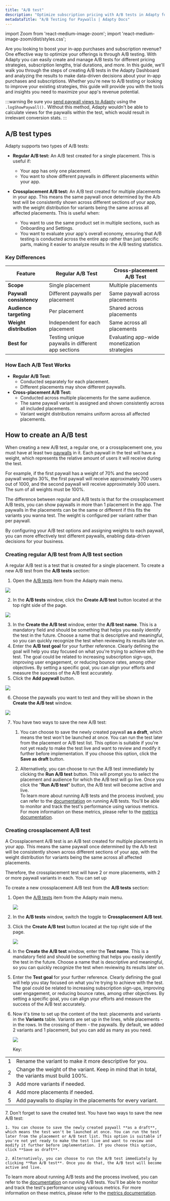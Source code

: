 ```yaml
---
title: "A/B test"
description: "Optimize subscription pricing with A/B tests in Adapty for better conversion rates."
metadataTitle: "A/B Testing for Paywalls | Adapty Docs"
---
```


import Zoom from 'react-medium-image-zoom';
import 'react-medium-image-zoom/dist/styles.css';

Are you looking to boost your in-app purchases and subscription revenue? One effective way to optimize your offerings is through A/B testing. With Adapty you can easily create and manage A/B tests for different pricing strategies, subscription lengths, trial durations, and more. In this guide, we'll walk you through the steps of creating A/B tests in the Adapty Dashboard and analyzing the results to make data-driven decisions about your in-app purchases and subscriptions. Whether you're new to A/B testing or looking to improve your existing strategies, this guide will provide you with the tools and insights you need to maximize your app's revenue potential.

:::warning
Be sure you [send paywall views to Adapty](present-remote-config-paywalls#track-paywall-view-events) using the `.logShowPaywall().` Without this method, Adapty wouldn't be able to calculate views for the paywalls within the test, which would result in irrelevant conversion stats.
:::

## A/B test types

Adapty supports two types of A/B tests:

- **Regular A/B test:** An A/B test created for a single placement. This is useful if:
  - Your app has only one placement.
  - You want to show different paywalls in different placements within your app.
  
- **Crossplacement A/B test:** An A/B test created for multiple placements in your app. This means the same paywall once determined by the A/b test will be consistently shown across different sections of your app, with the weight distribution for variants being the same across all affected placements. This is useful when:
  - You want to use the same product set in multiple sections, such as Onboarding and Settings.
  - You want to evaluate your app's overall economy, ensuring that A/B testing is conducted across the entire app rather than just specific parts, making it easier to analyze results in the A/B testing statistics.
  

### Key Differences

| Feature                 | Regular A/B Test                                  | Cross-placement A/B Test                    |
| ----------------------- | ------------------------------------------------- | ------------------------------------------- |
| **Scope**               | Single placement                                  | Multiple placements                         |
| **Paywall consistency** | Different paywalls per placement                  | Same paywall across placements              |
| **Audience targeting**  | Per placement                                     | Shared across placements                    |
| **Weight distribution** | Independent for each placement                    | Same across all placements                  |
| **Best for**            | Testing unique paywalls in different app sections | Evaluating app-wide monetization strategies |

### How Each A/B Test Works

- **Regular A/B Test:**
  - Conducted separately for each placement.
  - Different placements may show different paywalls.
- **Cross-placement A/B Test:**
  - Conducted across multiple placements for the same audience.
  - The same paywall variant is assigned and shown consistently across all included placements.
  - Variant weight distribution remains uniform across all affected placements.

<!---

 **How a crossplacement A/B test works**

- Cross-placement A/B tests are conducted on the same audience across multiple placements simultaneously.

- They determine the same paywall to show for each placement in the A/B test.

- The weight distribution for variants is the same across all affected placements.

- When a user encounters this A/B test (specifically, the paywall determined by it), they will consistently receive the same variant across all related placements. 

  --->

## How to create an A/B test

When creating a new A/B test, a regular one, or a crossplacement one, you must have at least two [paywalls](paywalls) in it. Each paywall in the test will have a weight, which represents the relative amount of users it will receive during the test. 

For example, if the first paywall has a weight of 70% and the second paywall weighs 30%, the first paywall will receive approximately 700 users out of 1000, and the second paywall will receive approximately 300 users. The sum of all weights must be 100%.

The difference between regular and A/B tests is that for the crossplacement A/B tests, you can show paywalls in more than 1 placement in the app. The paywalls in the placements can be the same or different if this fits the variants you wanna test. The weight is configured per variant rather than per paywall.

By configuring your A/B test options and assigning weights to each paywall, you can more effectively test different paywalls, enabling data-driven decisions for your business.

<!--- When it comes to creating A/B tests in Adapty, you have several options to choose from. Depending on your goals and needs, you can create a new A/B test directly from the A/B test section, from a specific placement page, or from a paywall page. Here's a step-by-step guide on how to create an A/B test using each of these options. --->

### Creating regular A/B test from A/B test section

A regular A/B test is a test that is created for a single placement. To create a new A/B test from the **A/B tests** section:

1. Open the [A/B tests](https://app.adapty.io/ab-tests) item from the Adapty main menu. 

<Zoom>
  <img src={require('./img/3ca9b3c-AB_tests.webp').default}
  style={{
    border: '1px solid #727272', /* border width and color */
    width: '700px', /* image width */
    display: 'block', /* for alignment */
    margin: '0 auto' /* center alignment */
  }}
/>
</Zoom>

2. In the **A/B tests** window, click the **Create A/B test** button located at the top right side of the page. 

<Zoom>
  <img src={require('./img/72af454-create_AB_test.webp').default}
  style={{
    border: '1px solid #727272', /* border width and color */
    width: '700px', /* image width */
    display: 'block', /* for alignment */
    margin: '0 auto' /* center alignment */
  }}
/>
</Zoom>

3. In the **Create the A/B test** window, enter the **A/B test name**. This is a mandatory field and should be something that helps you easily identify the test in the future. Choose a name that is descriptive and meaningful, so you can quickly recognize the test when reviewing its results later on.
4. Enter the **A/B test goal** for your further reference. Clearly defining the goal will help you stay focused on what you're trying to achieve with the test. The goal could be related to increasing subscription sign-ups, improving user engagement, or reducing bounce rates, among other objectives. By setting a specific goal, you can align your efforts and measure the success of the A/B test accurately.
5. Click the **Add paywall** button.

   

<Zoom>
  <img src={require('./img/2d25ae6-create_AB_test_with_data.webp').default}
  style={{
    border: '1px solid #727272', /* border width and color */
    width: '700px', /* image width */
    display: 'block', /* for alignment */
    margin: '0 auto' /* center alignment */
  }}
/>
</Zoom>

6. Choose the paywalls you want to test and they will be shown in the **Create the A/B test** window.

<Zoom>
  <img src={require('./img/870cfda-AB_test_with_Paywalls.webp').default}
  style={{
    border: '1px solid #727272', /* border width and color */
    width: '700px', /* image width */
    display: 'block', /* for alignment */
    margin: '0 auto' /* center alignment */
  }}
/>
</Zoom>

7. You have two ways to save the new A/B test:
   
   1. You can choose to save the newly created paywall **as a draft**, which means the test won't be launched at once. You can run the test later from the placement or A/B test list. This option is suitable if you're not yet ready to make the test live and want to review and modify it further before implementation. If you choose this option, click the **Save as draft** button.
   
   2. Alternatively, you can choose to run the A/B test immediately by clicking the **Run A/B test** button. This will prompt you to select the placement and audience for which the A/B test will go live. Once you click the "**Run A/B test**" button, the A/B test will become active and live.  
      To learn more about running A/B tests and the process involved, you can refer to the [documentation](run_stop_ab_tests) on running A/B tests. You'll be able to monitor and track the test's performance using various metrics. For more information on these metrics, please refer to the [metrics documentation](results-and-metrics). 
### Creating crossplacement A/B test

A Crossplacement A/B test is an A/B test created for multiple placements in your app. This means the same paywall once determined by the A/b test will be consistently shown across different sections of your app, with the weight distribution for variants being the same across all affected placements. 

Therefore, the crossplacement test will have 2 or more placements, with 2 or more paywall variants in each. You can set up 

To create a new crossplacement A/B test from the **A/B tests** section:

1. Open the [A/B tests](https://app.adapty.io/ab-tests) item from the Adapty main menu. 

   <Zoom>
     <img src={require('./img/list_cross_AB_test.webp').default}
     style={{
       border: '1px solid #727272', /* border width and color */
       width: '700px', /* image width */
       display: 'block', /* for alignment */
       margin: '0 auto' /* center alignment */
     }}
   />
   </Zoom>

2. In the **A/B tests** window, switch the toggle to **Crossplacement A/B test**.
3. Click the **Create A/B test** button located at the top right side of the page. 

   <Zoom>
     <img src={require('./img/create_AB_cross_test.webp').default}
     style={{
       border: '1px solid #727272', /* border width and color */
       width: '700px', /* image width */
       display: 'block', /* for alignment */
       margin: '0 auto' /* center alignment */
     }}
   />
   </Zoom>

4. In the **Create the A/B test** window, enter the **Test name**. This is a mandatory field and should be something that helps you easily identify the test in the future. Choose a name that is descriptive and meaningful, so you can quickly recognize the test when reviewing its results later on.
   
5. Enter the **Test goal** for your further reference. Clearly defining the goal will help you stay focused on what you're trying to achieve with the test. The goal could be related to increasing subscription sign-ups, improving user engagement, or reducing bounce rates, among other objectives. By setting a specific goal, you can align your efforts and measure the success of the A/B test accurately.
   
6. Now it's time to set up the content of the test: placements and variants in the **Variants** table. Variants are set up in the lines, while placements - in the rows. In the crossing of them - the paywalls. By default, we added 2 variants and 1 placement, but you can add as many as you need.
   
      <Zoom>
          <img src={require('./img/cross-ab-test.webp').default}
          style={{
            border: '1px solid #727272', /* border width and color */
            width: '700px', /* image width */
            display: 'block', /* for alignment */
            margin: '0 auto' /* center alignment */
          }}
        />
       </Zoom>

    Key:

<div style={{ marginLeft: '2em' }}>
  <table>
    <tr>
      <td>1</td>
      <td>Rename the variant to make it more descriptive for you.</td>
    </tr>
    <tr>
      <td>2</td>
      <td>Change the weight of the variant. Keep in mind that in total, the variants must build 100%.</td>
    </tr>
    <tr>
      <td>3</td>
      <td>Add more variants if needed.</td>
    </tr>
    <tr>
      <td>4</td>
      <td>Add more placements if needed.</td>
    </tr>
    <tr>
      <td>5</td>
      <td>Add paywalls to display in the placements for every variant.</td>
    </tr>
  </table>
</div>
7. Don't forget to save the created test. You have two ways to save the new A/B test:

    1. You can choose to save the newly created paywall **as a draft**, which means the test won't be launched at once. You can run the test later from the placement or A/B test list. This option is suitable if you're not yet ready to make the test live and want to review and modify it further before implementation. If you choose this option, click **Save as draft**.
	   
    2. Alternatively, you can choose to run the A/B test immediately by clicking **Run A/B test**. Once you do that, the A/B test will become active and live.

To learn more about running A/B tests and the process involved, you can refer to the [documentation](run_stop_ab_tests) on running A/B tests. You'll be able to monitor and track the test's performance using various metrics. For more information on these metrics, please refer to the [metrics documentation](results-and-metrics). 


<!--- ### Creating A/B test from the placement

Another way to create an A/B test is to do it from the Placement detail page. To get started, navigate to the detail page of the corresponding placement. Here, for each selected audience you have two options: you can choose to show any paywall to the users in that audience by selecting a paywall, or you can choose to run an A/B test by selecting the corresponding option. 

If you're not familiar with Placements, you can learn more about them in our [documentation](placements).

For creating a new A/B test you should click on the **Create A/B test** button for the corresponding audience. The rest of the process is similar to creating an A/B test from the A/B test section.

You'll be prompted to choose whether you want to select an existing paywall group or create a new A/B test from scratch. If you choose to create a new A/B test, you can add your desired paywalls in the creation modal by clicking the "Add Paywall" button.

Once you've added your paywalls, you can assign weights to each option to control how often they appear during the test. You can also set a test goal to track your progress and determine which paywall performs best with your audience.

<Zoom>
  <img src={require('./img/1a7b50a-small-CleanShot_2023-04-25_at_14.53.452x.webp').default}
  style={{
    border: '1px solid #727272', /* border width and color */
    width: '700px', /* image width */
    display: 'block', /* for alignment */
    margin: '0 auto' /* center alignment */
  }}
/>
</Zoom>

Once you've created your A/B test and saved the placement, it will be available in the corresponding placement of your app and displayed for the selected audience.

This means that users in the selected audience will see the paywalls included in the A/B test as they interact with your app. The weights assigned to each paywall option will determine how often each paywall appears during the test, allowing you to collect data on which paywalls perform best with your audience.

You can monitor the progress of your A/B test in the dashboard and make adjustments as needed to improve your results. One way to do this is by checking the metrics of the placement. You can learn more about placement metrics in [this doc](placement-metrics).

By setting up an A/B test from the Placement detail page, you'll be able to more easily test different paywalls with specific audiences and get valuable insights into what works best for your business. --->
